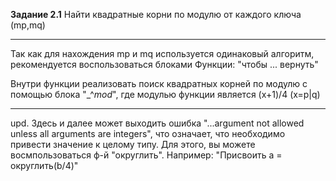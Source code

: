 **Задание 2.1**
Найти квадратные корни по модулю от каждого ключа (mp,mq)

---
   Так как для нахождения mp и mq используется одинаковый алгоритм, рекомендуется воспользоваться блоками Функции:
"чтобы ... вернуть"

   Внутри функции реализовать поиск квадратных корней по модулю c помощью блока "_^_mod_", где модулью функции 
является (x+1)/4  (x=p|q)

---

upd. Здесь и далее может выходить ошибка "...argument not allowed unless all arguments are integers", что 
означает, что необходимо привести значение к целому типу. Для этого, вы можете восмпользоваться ф-й "округлить".
Например: "Присвоить а = округлить(b/4)"